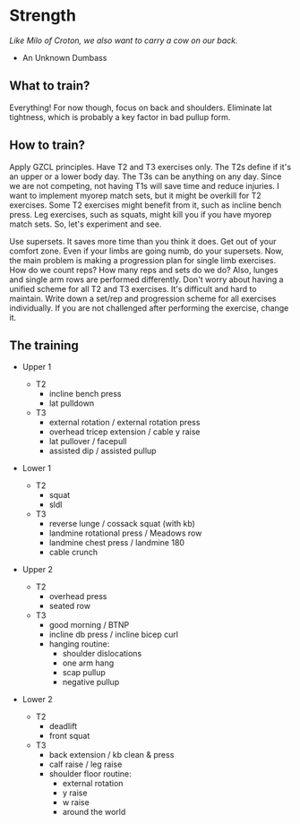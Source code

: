 # Strength
*Like Milo of Croton, we also want to carry a cow on our back.*
- An Unknown Dumbass

## What to train?
Everything! For now though, focus on back and shoulders. Eliminate lat
tightness, which is probably a key factor in bad pullup form.

## How to train?
Apply GZCL principles. Have T2 and T3 exercises only. The T2s define if it's an
upper or a lower body day. The T3s can be anything on any day. Since we are not
competing, not having T1s will save time and reduce injuries. I want to
implement myorep match sets, but it might be overkill for T2 exercises. Some T2
exercises might benefit from it, such as incline bench press. Leg exercises,
such as squats, might kill you if you have myorep match sets. So, let's
experiment and see.

Use supersets. It saves more time than you think it does. Get out of your
comfort zone. Even if your limbs are going numb, do your supersets. Now, the
main problem is making a progression plan for single limb exercises. How do we
count reps? How many reps and sets do we do? Also, lunges and single arm rows
are performed differently. Don't worry about having a unified scheme for all T2
and T3 exercises. It's difficult and hard to maintain. Write down a set/rep and
progression scheme for all exercises individually. If you are not challenged
after performing the exercise, change it.

## The training
- Upper 1
	- T2
		- incline bench press
		- lat pulldown
	- T3
		- external rotation / external rotation press
		- overhead tricep extension / cable y raise
		- lat pullover / facepull
		- assisted dip / assisted pullup

- Lower 1
	- T2
		- squat
		- sldl
	- T3
		- reverse lunge / cossack squat (with kb)
		- landmine rotational press / Meadows row
		- landmine chest press / landmine 180
		- cable crunch

- Upper 2
	- T2
		- overhead press
		- seated row
	- T3
		- good morning / BTNP
		- incline db press / incline bicep curl
		- hanging routine:
			- shoulder dislocations
			- one arm hang
			- scap pullup
			- negative pullup

- Lower 2
	- T2
		- deadlift
		- front squat
	- T3
		- back extension / kb clean & press
		- calf raise / leg raise
		- shoulder floor routine:
			- external rotation
			- y raise
			- w raise
			- around the world
